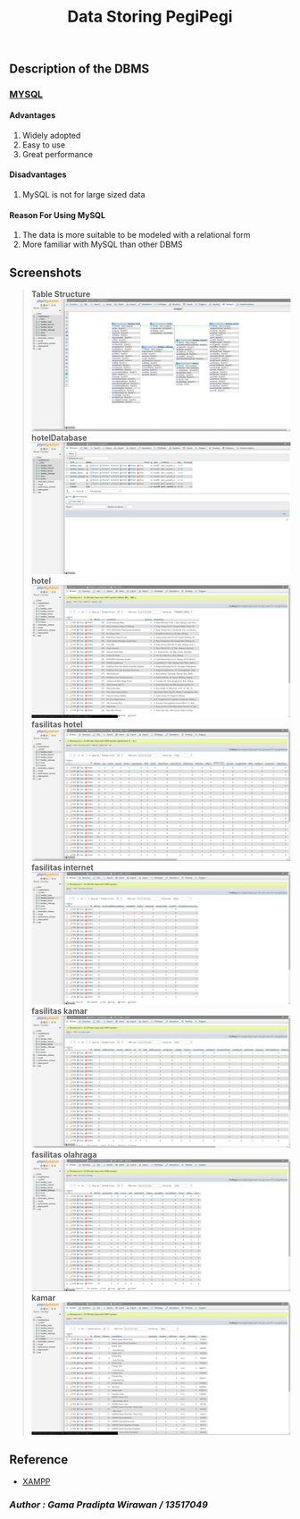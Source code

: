 <h1 align="center">
  <br>
  Data Storing <b>PegiPegi</b>
  <br>
  <br>
</h1>

## Description of the DBMS 

### [MYSQL](https://www.mysql.com/)

#### Advantages

1. Widely adopted
2. Easy to use
3. Great performance

#### Disadvantages

1. MySQL is not for large sized data

#### Reason For Using MySQL

1. The data is more suitable to be modeled with a relational form
2. More familiar with MySQL than other DBMS

## Screenshots

> **Table Structure**
![table structure](/screenshots/table_structure.jpg)
> **hotelDatabase**
![hotelDatabase](/screenshots/hotelDatabase.jpg)
> **hotel**
![hotel](/screenshots/hotel.jpg)
> **fasilitas hotel**
![fasilitas_hotel](/screenshots/fasilitas_hotel.jpg)
> **fasilitas internet**
![fasilitas_internet](/screenshots/fasilitas_internet.jpg)
> **fasilitas kamar**
![fasilitas_kamar](/screenshots/fasilitas_kamar.jpg)
> **fasilitas olahraga**
![fasilitas_olahraga](/screenshots/fasilitas_olahraga.jpg)
> **kamar**
![kamar](/screenshots/kamar.jpg)

## Reference

* [XAMPP](https://www.apachefriends.org/index.html)

### **_Author : Gama Pradipta Wirawan / 13517049_**
